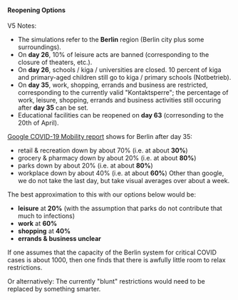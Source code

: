 #### Reopening Options

V5 Notes:

- The simulations refer to the **Berlin** region (Berlin city plus some surroundings).
- On **day 26**, 10% of leisure acts are banned (corresponding to the closure of theaters, etc.).
- On **day 26**, schools / kiga / universities are closed. 10 percent of kiga and primary-aged children still go to kiga / primary schools (Notbetrieb).
- On **day 35**, work, shopping, errands and business are restricted, corresponding to the currently valid "Kontaktsperre"; the percentage of work, leisure, shopping, errands and business activities still occuring after **day 35** can be set.
- Educational facilities can be reopened on **day 63** (corresonding to the 20th of April).

[Google COVID-19 Mobility report](google.com/covid19/mobility) shows for Berlin after day 35:
- retail & recreation down by about 70% (i.e. at about **30%**)
- grocery & pharmacy down by about 20% (i.e. at about **80%**)
- parks down by about 20% (i.e. at about **80%**)
- workplace down by about 40% (i.e. at about **60%**)
Other than google, we do not take the last day, but take visual averages over about a week.  

The best approximation to this with our options below would be:
- **leisure** at **20%** (with the assumption that parks do not contribute that much to infections)
- **work** at **60%**
- **shopping** at **40%**
- **errands & business unclear**

If one assumes that the capacity of the Berlin system for critical COVID cases is about 1000, then one finds that there is awfully little room to relax restrictions.

Or alternatively: The currently "blunt" restrictions would need to be replaced by something smarter.
